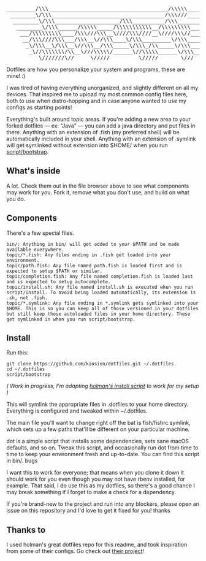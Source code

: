 <pre>
_________/\\\_____________________________________/\\\\\________/\\\\\\________________________________        
 ________\/\\\___________________________________/\\\///________\////\\\________________________________       
  ________\/\\\____________________/\\\__________/\\\_______/\\\____\/\\\________________________________      
   ________\/\\\______/\\\\\_____/\\\\\\\\\\\__/\\\\\\\\\___\///_____\/\\\________/\\\\\\\\___/\\\\\\\\\\_     
    ___/\\\\\\\\\____/\\\///\\\__\////\\\////__\////\\\//_____/\\\____\/\\\______/\\\/////\\\_\/\\\//////__    
     __/\\\////\\\___/\\\__\//\\\____\/\\\_________\/\\\______\/\\\____\/\\\_____/\\\\\\\\\\\__\/\\\\\\\\\\_   
      _\/\\\__\/\\\__\//\\\__/\\\_____\/\\\_/\\_____\/\\\______\/\\\____\/\\\____\//\\///////___\////////\\\_  
       _\//\\\\\\\/\\__\///\\\\\/______\//\\\\\______\/\\\______\/\\\__/\\\\\\\\\__\//\\\\\\\\\\__/\\\\\\\\\\_ 
        __\///////\//_____\/////_________\/////_______\///_______\///__\/////////____\//////////__\//////////__
</pre>


Dotfiles are how you personalize your system and programs, these are mine! :)

I was tired of having everything unorganized, and slightly different on all my devices. That inspired me to upload my most common config files here, both to use when distro-hopping and in case anyone wanted to use my configs as starting points!

Everything's built around topic areas. If you're adding a new area to your forked dotfiles — ex: "Java" — you can add a java directory and put files in there. Anything with an extension of .fish (my preferred shell) will be automatically included in your shell. Anything with an extension of .symlink will get symlinked without extension into $HOME/ when you run [script/bootstrap](script/bootstrap).

## What's inside

A lot. Check them out in the file browser above to see what components may work for you. Fork it, remove what you don't use, and build on what you do.

## Components

There's a few special files.

    bin/: Anything in bin/ will get added to your $PATH and be made available everywhere.
    topic/*.fish: Any files ending in .fish get loaded into your environment.
    topic/path.fish: Any file named path.fish is loaded first and is expected to setup $PATH or similar.
    topic/completion.fish: Any file named completion.fish is loaded last and is expected to setup autocomplete.
    topic/install.sh: Any file named install.sh is executed when you run script/install. To avoid being loaded automatically, its extension is .sh, not .fish.
    topic/*.symlink: Any file ending in *.symlink gets symlinked into your $HOME. This is so you can keep all of those versioned in your dotfiles but still keep those autoloaded files in your home directory. These get symlinked in when you run script/bootstrap.

## Install

Run this:
```
git clone https://github.com/kiosion/dotfiles.git ~/.dotfiles
cd ~/.dotfiles
script/bootstrap
```
*( Work in progress, I'm adapting [holman's install script](https://github.com/holman/dotfiles/blob/master/script/bootstrap) to work for my setup )*

This will symlink the appropriate files in .dotfiles to your home directory. Everything is configured and tweaked within ~/.dotfiles.

The main file you'll want to change right off the bat is fish/fishrc.symlink, which sets up a few paths that'll be different on your particular machine.

dot is a simple script that installs some dependencies, sets sane macOS defaults, and so on. Tweak this script, and occasionally run dot from time to time to keep your environment fresh and up-to-date. You can find this script in bin/.
bugs

I want this to work for everyone; that means when you clone it down it should work for you even though you may not have rbenv installed, for example. That said, I do use this as my dotfiles, so there's a good chance I may break something if I forget to make a check for a dependency.

If you're brand-new to the project and run into any blockers, please open an issue on this repository and I'd love to get it fixed for you!
thanks

## Thanks to

I used holman's great dotfiles repo for this readme, and took inspiration from some of their configs. Go check out [their project](https://github.com/holman/dotfiles)!

